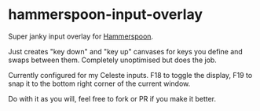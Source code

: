 # hammerspoon-input-overlay
Super janky input overlay for [Hammerspoon]([Hammerspoon](http://www.hammerspoon.org)).

Just creates "key down" and "key up" canvases for keys you define and swaps between them.  Completely unoptimised but does the job.

Currently configured for my Celeste inputs. F18 to toggle the display, F19 to snap it to the bottom right corner of the current window.

Do with it as you will, feel free to fork or PR if you make it better.
